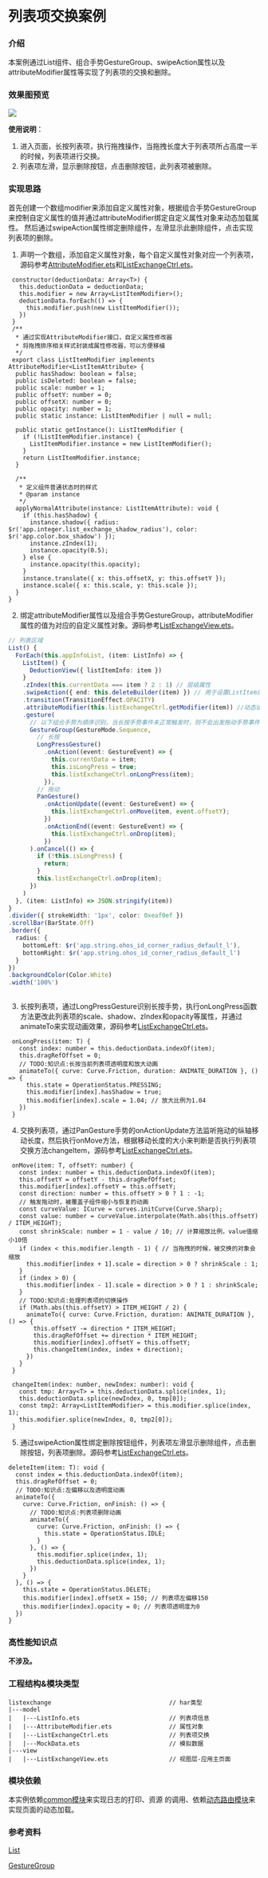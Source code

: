 # 列表项交换案例

### 介绍

本案例通过List组件、组合手势GestureGroup、swipeAction属性以及attributeModifier属性等实现了列表项的交换和删除。

### 效果图预览

![](../../product/entry/src/main/resources/base/media/list_exchange.gif) 

**使用说明**：

1. 进入页面，长按列表项，执行拖拽操作，当拖拽长度大于列表项所占高度一半的时候，列表项进行交换。
2. 列表项左滑，显示删除按钮，点击删除按钮，此列表项被删除。

### 实现思路

首先创建一个数组modifier来添加自定义属性对象，根据组合手势GestureGroup来控制自定义属性的值并通过attributeModifier绑定自定义属性对象来动态加载属性。
然后通过swipeAction属性绑定删除组件，左滑显示此删除组件，点击实现列表项的删除。
1. 声明一个数组，添加自定义属性对象，每个自定义属性对象对应一个列表项，源码参考[AttributeModifier.ets](./src/main/ets/model/AttributeModifier.ets)和[ListExchangeCtrl.ets](./src/main/ets/model/ListExchangeCtrl.ets)。
```
 constructor(deductionData: Array<T>) {
   this.deductionData = deductionData;
   this.modifier = new Array<ListItemModifier>();
   deductionData.forEach(() => {
     this.modifier.push(new ListItemModifier());
   })
 }
 /**
  * 通过实现AttributeModifier接口，自定义属性修改器
  * 将拖拽排序相关样式封装成属性修改器，可以方便移植
  */
 export class ListItemModifier implements AttributeModifier<ListItemAttribute> {
  public hasShadow: boolean = false;
  public isDeleted: boolean = false;
  public scale: number = 1;
  public offsetY: number = 0;
  public offsetX: number = 0;
  public opacity: number = 1;
  public static instance: ListItemModifier | null = null;

  public static getInstance(): ListItemModifier {
    if (!ListItemModifier.instance) {
      ListItemModifier.instance = new ListItemModifier();
    }
    return ListItemModifier.instance;
  }

  /**
   * 定义组件普通状态时的样式
   * @param instance
   */
  applyNormalAttribute(instance: ListItemAttribute): void {
    if (this.hasShadow) {
      instance.shadow({ radius: $r('app.integer.list_exchange_shadow_radius'), color: $r('app.color.box_shadow') });
      instance.zIndex(1);
      instance.opacity(0.5);
    } else {
      instance.opacity(this.opacity);
    }
    instance.translate({ x: this.offsetX, y: this.offsetY });
    instance.scale({ x: this.scale, y: this.scale });
  }
}
```
2. 绑定attributeModifier属性以及组合手势GestureGroup，attributeModifier属性的值为对应的自定义属性对象。源码参考[ListExchangeView.ets](./src/main/ets/view/ListExchangeView.ets)。
```typescript
// 列表区域
List() {
  ForEach(this.appInfoList, (item: ListInfo) => {
    ListItem() {
      DeductionView({ listItemInfo: item })
    }
    .zIndex(this.currentData === item ? 2 : 1) // 层级属性
    .swipeAction({ end: this.deleteBuilder(item) }) // 用于设置ListItem的划出组件
    .transition(TransitionEffect.OPACITY)
    .attributeModifier(this.listExchangeCtrl.getModifier(item)) //动态设置组件的属性方法， 参数为属性修改器
    .gesture(
      // 以下组合手势为顺序识别，当长按手势事件未正常触发时，则不会出发拖动手势事件
      GestureGroup(GestureMode.Sequence,
        // 长按
        LongPressGesture()
          .onAction((event: GestureEvent) => {
            this.currentData = item;
            this.isLongPress = true;
            this.listExchangeCtrl.onLongPress(item);
          }),
        // 拖动
        PanGesture()
          .onActionUpdate((event: GestureEvent) => {
            this.listExchangeCtrl.onMove(item, event.offsetY);
          })
          .onActionEnd((event: GestureEvent) => {
            this.listExchangeCtrl.onDrop(item);
          })
      ).onCancel(() => {
        if (!this.isLongPress) {
          return;
        }
        this.listExchangeCtrl.onDrop(item);
      })
    )
  }, (item: ListInfo) => JSON.stringify(item))
}
.divider({ strokeWidth: '1px', color: 0xeaf0ef })
.scrollBar(BarState.Off)
.border({
  radius: { 
    bottomLeft: $r('app.string.ohos_id_corner_radius_default_l'),
    bottomRight: $r('app.string.ohos_id_corner_radius_default_l')
  }
})
.backgroundColor(Color.White)
.width('100%')
 
```

3. 长按列表项，通过LongPressGesture识别长按手势，执行onLongPress函数方法更改此列表项的scale、shadow、zIndex和opacity等属性，并通过animateTo来实现动画效果，源码参考[ListExchangeCtrl.ets](./src/main/ets/model/ListExchangeCtrl.ets)。

```
 onLongPress(item: T) {
   const index: number = this.deductionData.indexOf(item);
   this.dragRefOffset = 0;
   // TODO:知识点:长按当前列表项透明度和放大动画
   animateTo({ curve: Curve.Friction, duration: ANIMATE_DURATION }, () => {
     this.state = OperationStatus.PRESSING;
     this.modifier[index].hasShadow = true;
     this.modifier[index].scale = 1.04; // 放大比例为1.04
   })
 }
```
4. 交换列表项，通过PanGesture手势的onActionUpdate方法监听拖动的纵轴移动长度，然后执行onMove方法，根据移动长度的大小来判断是否执行列表项交换方法changeItem，源码参考[ListExchangeCtrl.ets](./src/main/ets/model/ListExchangeCtrl.ets)。
```
 onMove(item: T, offsetY: number) {
   const index: number = this.deductionData.indexOf(item);
   this.offsetY = offsetY - this.dragRefOffset;
   this.modifier[index].offsetY = this.offsetY;
   const direction: number = this.offsetY > 0 ? 1 : -1;
   // 触发拖动时，被覆盖子组件缩小与恢复的动画
   const curveValue: ICurve = curves.initCurve(Curve.Sharp);
   const value: number = curveValue.interpolate(Math.abs(this.offsetY) / ITEM_HEIGHT);
   const shrinkScale: number = 1 - value / 10; // 计算缩放比例，value值缩小10倍
   if (index < this.modifier.length - 1) { // 当拖拽的时候，被交换的对象会缩放
     this.modifier[index + 1].scale = direction > 0 ? shrinkScale : 1;
   }
   if (index > 0) {
     this.modifier[index - 1].scale = direction > 0 ? 1 : shrinkScale;
   }
   // TODO:知识点:处理列表项的切换操作
   if (Math.abs(this.offsetY) > ITEM_HEIGHT / 2) {
     animateTo({ curve: Curve.Friction, duration: ANIMATE_DURATION }, () => {
       this.offsetY -= direction * ITEM_HEIGHT;
       this.dragRefOffset += direction * ITEM_HEIGHT;
       this.modifier[index].offsetY = this.offsetY;
       this.changeItem(index, index + direction);
     })
   }
 }

 changeItem(index: number, newIndex: number): void {
   const tmp: Array<T> = this.deductionData.splice(index, 1);
   this.deductionData.splice(newIndex, 0, tmp[0]);
   const tmp2: Array<ListItemModifier> = this.modifier.splice(index, 1);
   this.modifier.splice(newIndex, 0, tmp2[0]);
 }
```
5. 通过swipeAction属性绑定删除按钮组件，列表项左滑显示删除组件，点击删除按钮，列表项删除。源码参考[ListExchangeCtrl.ets](./src/main/ets/model/ListExchangeCtrl.ets)。
```
deleteItem(item: T): void {
  const index = this.deductionData.indexOf(item);
  this.dragRefOffset = 0;
  // TODO:知识点:左偏移以及透明度动画
  animateTo({
    curve: Curve.Friction, onFinish: () => {
      // TODO:知识点:列表项删除动画
      animateTo({
        curve: Curve.Friction, onFinish: () => {
          this.state = OperationStatus.IDLE;
        }
      }, () => {
        this.modifier.splice(index, 1);
        this.deductionData.splice(index, 1);
      })
    }
  }, () => {
    this.state = OperationStatus.DELETE;
    this.modifier[index].offsetX = 150; // 列表项左偏移150
    this.modifier[index].opacity = 0; // 列表项透明度为0
  })
}
```
### 高性能知识点

**不涉及。**

### 工程结构&模块类型

```
listexchange                                 // har类型
|---model
|   |---ListInfo.ets                         // 列表项信息
|   |---AttributeModifier.ets                // 属性对象
|   |---ListExchangeCtrl.ets                 // 列表项交换
|   |---MockData.ets                         // 模拟数据
|---view
|   |---ListExchangeView.ets                 // 视图层-应用主页面
```

### 模块依赖

本实例依赖[common模块](../../common/utils)来实现日志的打印、资源 的调用、依赖[动态路由模块](../../feature/routermodule/src/main/ets/router/DynamicsRouter.ets)来实现页面的动态加载。

### 参考资料

[List](https://developer.huawei.com/consumer/cn/doc/harmonyos-references-V2/ts-container-list-0000001477981213-V2)

[GestureGroup](https://developer.huawei.com/consumer/cn/doc/harmonyos-references-V2/ts-combined-gestures-0000001477981185-V2)
